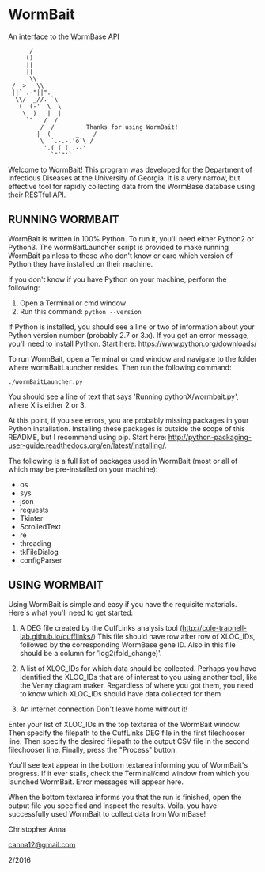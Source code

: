 # WormBait
An interface to the WormBase API

          /
         ()
         ||
         ||
      __  \\
     /  >   \\
     ||` .-"||".
      \\/  _//. `\
       (  (-'  \  \
        \  )   |  |
         `"   /  /
             /  /         Thanks for using WormBait!
            |  (       _    /
             \  `.-.-.'o`\ /
              '.( ( ( .--'
                `"`"'`

Welcome to WormBait! This program was developed for the Department of Infectious Diseases
at the University of Georgia. It is a very narrow, but effective tool for rapidly collecting
data from the WormBase database using their RESTful API.

RUNNING WORMBAIT
-------------------------------------------------
WormBait is written in 100% Python. To run it, you'll need either Python2 or Python3. The
wormBaitLauncher script is provided to make running WormBait painless to those who don't
know or care which version of Python they have installed on their machine.

If you don't know if you have Python on your machine, perform the following:
1. Open a Terminal or cmd window
2. Run this command:
    `python --version`
    
If Python is installed, you should see a line or two of information about your Python version number (probably
2.7 or 3.x). If you get an error message, you'll need to install Python. Start here: https://www.python.org/downloads/

To run WormBait, open a Terminal or cmd window and navigate to the folder where wormBaitLauncher
resides. Then run the following command:

`./wormBaitLauncher.py`

You should see a line of text that says 'Running pythonX/wormbait.py', where X is either 2 or 3.

At this point, if you see errors, you are probably missing packages in your Python installation. Installing
these packages is outside the scope of this README, but I recommend using pip. Start here:
http://python-packaging-user-guide.readthedocs.org/en/latest/installing/.

The following is a full list of packages used in WormBait (most or all of which may be pre-installed on your machine):
- os
- sys
- json
- requests
- Tkinter
- ScrolledText
- re
- threading
- tkFileDialog
- configParser


USING WORMBAIT
-------------------------------------------------
Using WormBait is simple and easy if you have the requisite materials. Here's what
you'll need to get started:

1. A DEG file created by the CuffLinks analysis tool (http://cole-trapnell-lab.github.io/cufflinks/)
This file should have row after row of XLOC_IDs, followed by the corresponding WormBase gene ID. Also
in this file should be a column for 'log2(fold_change)'.

2. A list of XLOC_IDs for which data should be collected.
Perhaps you have identified the XLOC_IDs that are of interest to you using another tool, like the
Venny diagram maker. Regardless of where you got them, you need to know which XLOC_IDs should have
data collected for them

3. An internet connection
Don't leave home without it!

Enter your list of XLOC_IDs in the top textarea of the WormBait window. Then specify the filepath to the
CuffLinks DEG file in the first filechooser line. Then specify the desired filepath to the output CSV
file in the second filechooser line. Finally, press the "Process" button.

You'll see text appear in the bottom textarea informing you of WormBait's progress. If it ever stalls, check
the Terminal/cmd window from which you launched WormBait. Error messages will appear here.

When the bottom textarea informs you that the run is finished, open the output file you specified and inspect
the results. Voila, you have successfully used WormBait to collect data from WormBase!


Christopher Anna

canna12@gmail.com

2/2016
